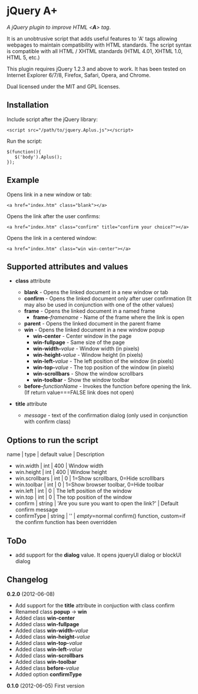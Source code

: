 jQuery A+
=========

*A jQuery plugin to improve HTML <**A**> tag*. 

It is an unobtrusive script that adds useful features to 'A' tags allowing webpages to maintain compatibility with HTML standards.
The script syntax is compatible with all HTML / XHTML standards (HTML 4.01, XHTML 1.0, HTML 5, etc.)

This plugin requires jQuery 1.2.3 and above to work. It has been tested on Internet Explorer 6/7/8, Firefox, Safari, Opera, and Chrome.

Dual licensed under the MIT and GPL licenses.

Installation
------------
Include script after the jQuery library:
     
    <script src="/path/to/jquery.Aplus.js"></script>

Run the script:
    
    $(function(){
       $('body').Aplus();
    });

Example
-------
Opens link in a new window or tab:

    <a href="index.htm" class="blank"></a>

Opens the link after the user confirms:

    <a href="index.htm" class="confirm" title="confirm your choice?"></a>

Opens the link in a centered window:

    <a href="index.htm" class="win win-center"></a>

Supported attributes and values
-------------------------------

* **class** attribute
	* __blank__ - Opens the linked document in a new window or tab
	* __confirm__ - Opens the linked document only after user confirmation (It may also be used in conjunction with one of the other values)
	* __frame__ - Opens the linked document in a named frame
		* __frame-__*framename* - Name of the frame where the link is open
	* __parent__ - Opens the linked document in the parent frame
	* __win__ - Opens the linked document in a new window popup
		* __win-center__ - Center window in the page
		* __win-fullpage__ - Same size of the page
		* __win-width-__*value* - Window width (in pixels)
		* __win-height-__*value* - Window height (in pixels)
		* __win-left-__*value* - The left position of the window (in pixels)
		* __win-top-__*value* - The top position of the window (in pixels)
		* __win-scrollbars__ - Show the window scrollbars
		* __win-toolbar__ - Show the window toolbar
	* __before-__*functionName* - Invokes the function before opening the link. (If return value===FALSE link does not open)

* **title** attribute
	* _message_ - text of the confirmation dialog (only used in conjunction with confirm class)

Options to run the script
-------------------------

name | type | default value | Description

* win.width | int | 400 | Window width
* win.height | int | 400 | Window height
* win.scrollbars | int | 0 | 1=Show scrollbars, 0=Hide scrolllbars
* win.toolbar | int | 0 | 1=Show browser toolbar, 0=Hide toolbar
* win.left | int | 0 | The left position of the window
* win.top | int | 0 | The top position of the window
* confirm | string | 'Are you sure you want to open the link?' | Default confirm message
* confirmType | string | '' | _empty_=normal confirm() function, custom=if the confirm function has been overridden

ToDo
----
* add support for the **dialog** value. It opens jqueryUI dialog or blockUI dialog

Changelog
---------
**0.2.0** (2012-06-08)

* Add support for the **title** attribute in conjuction with class confirm
* Renamed class **popup** -> **win** 
* Added class **win-center**
* Added class **win-fullpage**
* Added class **win-width-**_value_
* Added class **win-height-**_value_
* Added class **win-top-**_value_
* Added class **win-left-**_value_
* Added class **win-scrollbars**
* Added class **win-toolbar**
* Added class **before-**_value_
* Added option **confirmType**

**0.1.0** (2012-06-05)
First version